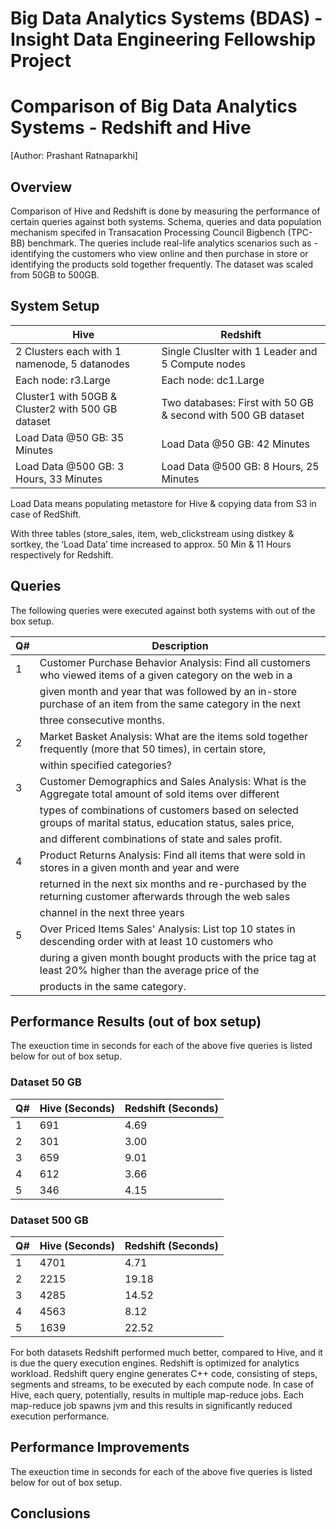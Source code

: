 # Big Data Analytics Systems (BDAS) - Insight Data Engineering Fellowship Project 
# Comparison of Big Data Analytics Systems - Redshift and Hive
[Author: Prashant Ratnaparkhi] 

## Overview
Comparison of Hive and Redshift is done by measuring the performance of certain queries against both systems. Schema, queries and data population mechanism specifed in Transacation Processing Council Bigbench (TPC-BB) benchmark. The queries include real-life analytics scenarios such as - identifying the customers who view online and then purchase in store or identifying the products sold together frequently. The dataset was scaled from 50GB to 500GB. 


## System Setup

| Hive                                               | Redshift                                                     |
| -------------------------------------------------- | -------------------------------------------------------------|
| 2 Clusters each with 1 namenode, 5 datanodes       | Single Cluslter with 1 Leader and 5 Compute nodes            |
| Each node: r3.Large                                | Each node: dc1.Large                                         |
| Cluster1 with 50GB & Cluster2 with 500 GB dataset  | Two databases: First with 50 GB & second with 500 GB dataset |
| Load Data @50  GB: 35 Minutes                      | Load Data @50  GB: 42 Minutes                                |
| Load Data @500 GB: 3 Hours, 33 Minutes             | Load Data @500 GB: 8 Hours, 25 Minutes                       |


Load Data means populating metastore for Hive & copying data from S3 in case of RedShift.  

With three tables (store_sales, item, web_clickstream using distkey & sortkey, the ‘Load Data’ time increased to approx. 50 Min & 11 Hours respectively for Redshift.


## Queries
The following queries were executed against both systems with out of the box setup.

| Q#   | Description                                                                                                 |
| -----| ------------------------------------------------------------------------------------------------------------|
| 1    |Customer Purchase Behavior Analysis: Find all customers who viewed items of a given category on the web in a |
|      |given month and year that was followed by an in-store purchase of an item from the same category in the next |
|      |three consecutive months.                                                                                    |
| 2    |Market Basket Analysis: What are the items sold together frequently (more that 50 times), in certain store,  |
|      |within specified categories?                                                                                 |
| 3    |Customer Demographics and Sales Analysis: What is the Aggregate total amount of sold items over different    |
|      |types of combinations of customers based on selected groups of marital status, education status, sales price,|
|      |and different combinations of state and sales profit.                                                        |
| 4    |Product Returns Analysis: Find all items that were sold in stores in a given month and year and were         |
|      |returned in the next six months and re-purchased by the returning customer afterwards through the web sales  |
|      |channel in the next three years                                                                              |
| 5    |Over Priced Items Sales' Analysis: List top 10 states in descending order with at least 10 customers who     |
|      |during a given month bought products with the price tag at least 20% higher than the average price of the    |
|      |products in the same category.                                                                               |

## Performance Results (out of box setup)
The exeuction time in seconds for each of the above five queries is listed below for out of box setup. 

### Dataset 50 GB

| Q#   | Hive (Seconds) | Redshift (Seconds) |
| -----| ---------------|--------------------|
| 1    | 691            | 4.69               |
| 2    | 301            | 3.00               |
| 3    | 659            | 9.01               |
| 4    | 612            | 3.66               |
| 5    | 346            | 4.15               |

### Dataset 500 GB

| Q#   | Hive (Seconds) | Redshift (Seconds) |
| -----| ---------------|--------------------|
| 1    | 4701           |  4.71              |
| 2    | 2215           | 19.18              |
| 3    | 4285           | 14.52              |
| 4    | 4563           |  8.12              |
| 5    | 1639           | 22.52              |


For both datasets Redshift performed much better, compared to Hive, and it is due the query execution engines. Redshift is optimized for analytics workload. Redshift query engine generates C++ code, consisting of steps, segments and streams, to be executed by each compute node. In case of Hive, each query, potentially, results in multiple map-reduce jobs. Each map-reduce job spawns jvm and this results in significantly reduced execution performance. 

## Performance Improvements
The exeuction time in seconds for each of the above five queries is listed below for out of box setup. 











## Conclusions


